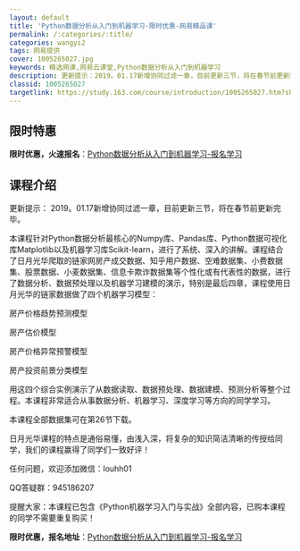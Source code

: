 ```yaml
---
layout: default
title: 'Python数据分析从入门到机器学习-限时优惠-网易精品课'
permalink: /:categories/:title/
categories: wangyi2
tags: 网易提供
cover: 1005265027.jpg
keywords: 精选网课,网易云课堂,Python数据分析从入门到机器学习
description: 更新提示：2019。01.17新增协同过滤一章，目前更新三节，将在春节前更新完毕。本课程针对Python数据分析最核心的
classid: 1005265027
targetlink: https://study.163.com/course/introduction/1005265027.htm?share=1&shareId=1025206652&utm_campaign=share&utm_medium=iphoneShare&utm_source=&utm_u=1025206652
---
```


## 限时特惠

**限时优惠，火速报名**：[Python数据分析从入门到机器学习-报名学习](https://study.163.com/course/introduction/1005265027.htm?share=1&shareId=1025206652&utm_campaign=share&utm_medium=iphoneShare&utm_source=&utm_u=1025206652)

## 课程介绍

更新提示： 2019。01.17新增协同过滤一章，目前更新三节，将在春节前更新完毕。



本课程针对Python数据分析最核心的Numpy库、Pandas库、Python数据可视化库Matplotlib以及机器学习库Scikit-learn，进行了系统、深入的讲解。课程结合了日月光华爬取的链家网房产成交数据、知乎用户数据、空难数据集、小费数据集、股票数据、小麦数据集、信息卡欺诈数据集等个性化或有代表性的数据，进行了数据分析、数据预处理以及机器学习建模的演示，特别是最后四章，课程使用日月光华的链家数据做了四个机器学习模型：



房产价格趋势预测模型

房产估价模型

房产价格异常预警模型

房产投资前景分类模型



用这四个综合实例演示了从数据读取、数据预处理、数据建模、预测分析等整个过程。本课程非常适合从事数据分析、机器学习、深度学习等方向的同学学习。

本课程全部数据集可在第26节下载。

日月光华课程的特点是通俗易懂，由浅入深，将复杂的知识简洁清晰的传授给同学，我们的课程赢得了同学们一致好评！



任何问题，欢迎添加微信：louhh01 

QQ答疑群：945186207



提醒大家：本课程已包含《Python机器学习入门与实战》全部内容，已购本课程的同学不需要重复购买！

**限时优惠，报名地址**：[Python数据分析从入门到机器学习-报名学习](https://study.163.com/course/introduction/1005265027.htm?share=1&shareId=1025206652&utm_campaign=share&utm_medium=iphoneShare&utm_source=&utm_u=1025206652)

